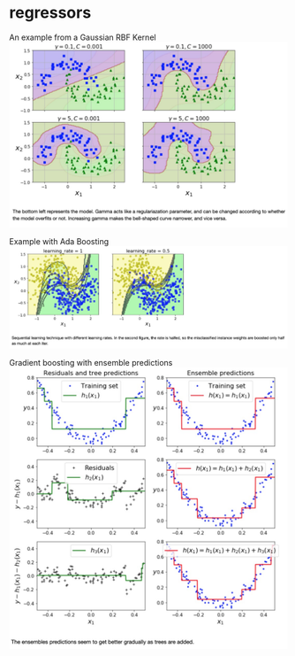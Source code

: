 # regressors
An example from a Gaussian RBF Kernel 
![alt text](Eg1.jpg?raw=true)

Example with Ada Boosting
![alt text](Eg2.jpg?raw=true)

Gradient boosting with ensemble predictions
![alt text](Eg3.jpg?raw=true)


